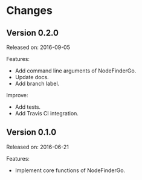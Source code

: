 Changes
=======

Version 0.2.0
-------------

Released on: 2016-09-05

Features:

- Add command line arguments of NodeFinderGo.
- Update docs.
- Add branch label.

Improve:

- Add tests.
- Add Travis CI integration.

Version 0.1.0
-------------

Released on: 2016-06-21

Features:

- Implement core functions of NodeFinderGo.
